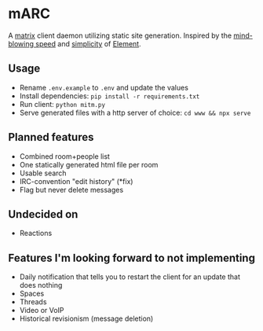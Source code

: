 # mARC

A [matrix](https://matrix.org/) client daemon utilizing static site generation. Inspired by the [mind-blowing speed](https://en.wikipedia.org/wiki/Brown-throated_sloth) and [simplicity](https://github.com/vector-im/element-web/issues) of [Element](https://github.com/vector-im/element-web/issues). 

## Usage
- Rename `.env.example` to `.env` and update the values
- Install dependencies: `pip install -r requirements.txt`
- Run client: `python mitm.py`
- Serve generated files with a http server of choice: `cd www && npx serve`

## Planned features
- Combined room+people list
- One statically generated html file per room
- Usable search
- IRC-convention "edit history" (*fix)
- Flag but never delete messages

## Undecided on
- Reactions

## Features I'm looking forward to not implementing
- Daily notification that tells you to restart the client for an update that does nothing
- Spaces
- Threads
- Video or VoIP
- Historical revisionism (message deletion)